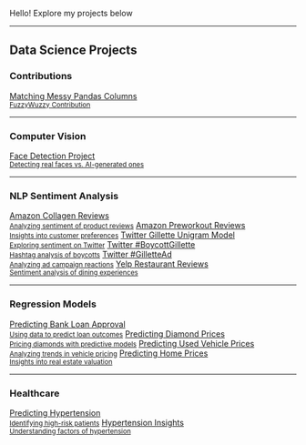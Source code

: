 Hello! Explore my projects below

---

## Data Science Projects

### Contributions
<div class="projects">
  <a href="https://medium.com/analytics-vidhya/matching-messy-pandas-columns-with-fuzzywuzzy-4adda6c7994f" class="btn">Matching Messy Pandas Columns<br><small>FuzzyWuzzy Contribution</small></a>
</div>

---

### Computer Vision
<div class="projects">
  <a href="https://github.com/thomasalgenio/Sample_Projects/tree/main/Face_Detection_on_AI_Generated_Images" class="btn">Face Detection Project<br><small>Detecting real faces vs. AI-generated ones</small></a>
</div>

---

### NLP Sentiment Analysis
<div class="projects">
  <a href="https://github.com/thomasalgenio/Sample_Projects/tree/main/NLP_Sentiment_Analysis_Amazon" class="btn">Amazon Collagen Reviews<br><small>Analyzing sentiment of product reviews</small></a>
  <a href="https://github.com/thomasalgenio/Sample_Projects/tree/main/NLP_Sentiment_Analysis_Amazon" class="btn">Amazon Preworkout Reviews<br><small>Insights into customer preferences</small></a>
  <a href="https://github.com/thomasalgenio/Sample_Projects/tree/main/NLP_Sentiment_Analysis_Gillette" class="btn">Twitter Gillette Unigram Model<br><small>Exploring sentiment on Twitter</small></a>
  <a href="https://github.com/thomasalgenio/Sample_Projects/tree/main/NLP_Sentiment_Analysis_Gillette" class="btn">Twitter #BoycottGillette<br><small>Hashtag analysis of boycotts</small></a>
  <a href="https://github.com/thomasalgenio/Sample_Projects/tree/main/NLP_Sentiment_Analysis_Gillette" class="btn">Twitter #GilletteAd<br><small>Analyzing ad campaign reactions</small></a>
  <a href="https://github.com/thomasalgenio/Sample_Projects/tree/main/NLP_Sentiment_Analysis_Yelp" class="btn">Yelp Restaurant Reviews<br><small>Sentiment analysis of dining experiences</small></a>
</div>

---

### Regression Models
<div class="projects">
  <a href="https://github.com/thomasalgenio/Sample_Projects/tree/263caf5c4e4587d46c72187b9081874bf19cf1c5/Bank_Loan_Prediction" class="btn">Predicting Bank Loan Approval<br><small>Using data to predict loan outcomes</small></a>
  <a href="https://github.com/thomasalgenio/Sample_Projects/tree/263caf5c4e4587d46c72187b9081874bf19cf1c5/Diamond_Prices_Prediction" class="btn">Predicting Diamond Prices<br><small>Pricing diamonds with predictive models</small></a>
  <a href="https://github.com/thomasalgenio/Sample_Projects/tree/263caf5c4e4587d46c72187b9081874bf19cf1c5/Used_Vehicles_Prediction" class="btn">Predicting Used Vehicle Prices<br><small>Analyzing trends in vehicle pricing</small></a>
  <a href="https://github.com/thomasalgenio/Sample_Projects/tree/263caf5c4e4587d46c72187b9081874bf19cf1c5/Real_Estate_Prices_Prediction" class="btn">Predicting Home Prices<br><small>Insights into real estate valuation</small></a>
</div>

---

### Healthcare
<div class="projects">
  <a href="https://github.com/thomasalgenio/Sample_Projects/tree/263caf5c4e4587d46c72187b9081874bf19cf1c5/Hypertension_Prediction" class="btn">Predicting Hypertension<br><small>Identifying high-risk patients</small></a>
  <a href="https://github.com/thomasalgenio/Sample_Projects/tree/263caf5c4e4587d46c72187b9081874bf19cf1c5/Hypertension_Prediction" class="btn">Hypertension Insights<br><small>Understanding factors of hypertension</small></a>
</div>
